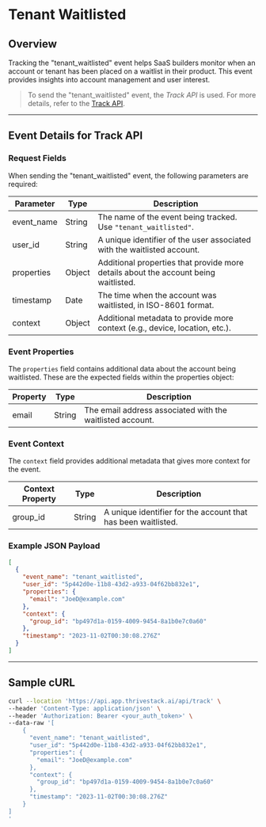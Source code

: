 # Tenant Waitlisted

## Overview

Tracking the "tenant_waitlisted" event helps SaaS builders monitor when an account or tenant has been placed on a waitlist in their product. This event provides insights into account management and user interest.

<!-- ![](/img/docs/events/tenant_waitlisted.png) -->

> To send the "tenant_waitlisted" event, the _Track API_ is used. For more details, refer to the [Track API](/getting-started/analyze/instrumentation/events/event-tracking).

<hr/>

## Event Details for Track API

### Request Fields

When sending the "tenant_waitlisted" event, the following parameters are required:

| Parameter   | Type   | Description                                                                                     |
|-------------|--------|-------------------------------------------------------------------------------------------------|
| event_name  | String | The name of the event being tracked. Use `"tenant_waitlisted"`.                                   |
| user_id     | String | A unique identifier of the user associated with the waitlisted account.                         |
| properties   | Object | Additional properties that provide more details about the account being waitlisted.             |
| timestamp   | Date   | The time when the account was waitlisted, in ISO-8601 format.                                  |
| context     | Object | Additional metadata to provide more context (e.g., device, location, etc.).                     |

### Event Properties

The `properties` field contains additional data about the account being waitlisted. These are the expected fields within the properties object:

| Property          | Type   | Description                                               |
|-------------------|--------|-----------------------------------------------------------|
| email             | String | The email address associated with the waitlisted account.  |

### Event Context

The `context` field provides additional metadata that gives more context for the event.

| Context Property   | Type   | Description                                                               |
|--------------------|--------|---------------------------------------------------------------------------|
| group_id           | String | A unique identifier for the account that has been waitlisted.             |

### Example JSON Payload

```json
[
  {
    "event_name": "tenant_waitlisted",
    "user_id": "5p442d0e-11b8-43d2-a933-04f62bb832e1",
    "properties": {
      "email": "JoeD@example.com"
    },
    "context": {
      "group_id": "bp497d1a-0159-4009-9454-8a1b0e7c0a60"
    },
    "timestamp": "2023-11-02T00:30:08.276Z"
  }
]
```

<hr/>

##  Sample cURL

```bash
curl --location 'https://api.app.thrivestack.ai/api/track' \
--header 'Content-Type: application/json' \
--header 'Authorization: Bearer <your_auth_token>' \
--data-raw '[
    {
      "event_name": "tenant_waitlisted",
      "user_id": "5p442d0e-11b8-43d2-a933-04f62bb832e1",
      "properties": {
        "email": "JoeD@example.com"
      },
      "context": {
        "group_id": "bp497d1a-0159-4009-9454-8a1b0e7c0a60"
      },
      "timestamp": "2023-11-02T00:30:08.276Z"
    }
]
'
```

